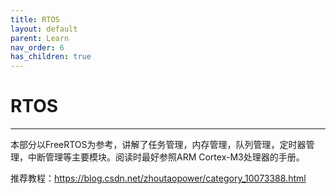 ```yaml
---
title: RTOS
layout: default
parent: Learn
nav_order: 6
has_children: true
---
```


# RTOS
---
本部分以FreeRTOS为参考，讲解了任务管理，内存管理，队列管理，定时器管理，中断管理等主要模块。阅读时最好参照ARM Cortex-M3处理器的手册。

推荐教程：https://blog.csdn.net/zhoutaopower/category_10073388.html